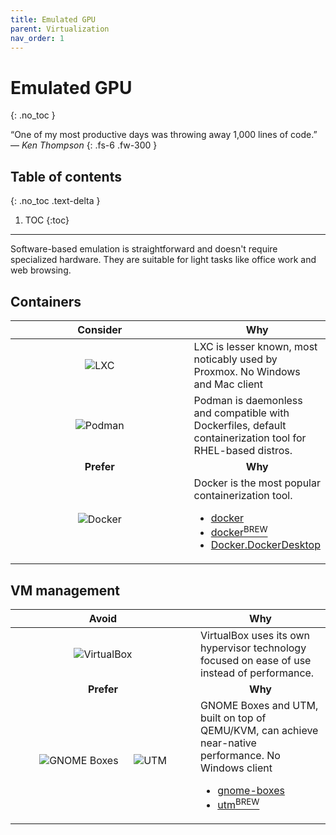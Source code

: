 ```yaml
---
title: Emulated GPU
parent: Virtualization
nav_order: 1
---
```


# Emulated GPU
{: .no_toc }

&ldquo;One of my most productive days was throwing away 1,000 lines of
code.&rdquo;
&mdash; *Ken Thompson*
{: .fs-6 .fw-300 }

## Table of contents
{: .no_toc .text-delta }

1. TOC
{:toc}

---

Software-based emulation is straightforward and doesn't require specialized
hardware. They are suitable for light tasks like office work and web browsing.

## Containers

<div class="code-example" markdown="1">
  <table>
    <thead>
      <tr>
        <th style="text-align: center; width: 280px;">Consider</th>
        <th style="text-align: center;">Why</th>
      </tr>
    </thead>
    <tbody>
      <tr>
        <td style="text-align: center;">
          <img
            alt="LXC"
            title="LXC"
            src="../../../../images/apps/virtualization/containers_lxc.svg"/>
        </td>
        <td style="text-align: left;">
          LXC is lesser known, most noticably used by Proxmox.
          <label class="label label-red">No Windows and Mac client</label>
        </td>
      </tr>
      <tr>
        <td style="text-align: center;">
          <img
            alt="Podman"
            title="Podman"
            src="../../../../images/apps/virtualization/containers_podman.svg"/>
        </td>
        <td style="text-align: left;">
          Podman is daemonless and compatible with Dockerfiles, default
          containerization tool for RHEL-based distros.
        </td>
      </tr>
      <tr>
        <td style="text-align: center;"><b>Prefer</b></td>
        <td style="text-align: center;"><b>Why</b></td>
      </tr>
      <tr>
        <td style="text-align: center;">
          <img
            alt="Docker"
            title="Docker"
            src="../../../../images/apps/virtualization/containers_docker.svg"/>
        </td>
        <td style="text-align: left;">
          Docker is the most popular containerization tool.
          <ul>
            <li>
              <a href="https://archlinux.org/packages/extra/x86_64/docker">
                docker
              </a>
            </li>
            <li>
              <a href="https://formulae.brew.sh/formula/docker">
                docker<sup>BREW</sup>
              </a>
            </li>
            <li>
              <a href="https://winget.run/pkg/Docker/DockerDesktop">
                Docker.DockerDesktop
              </a>
            </li>
          </ul>
        </td>
      </tr>
    </tbody>
  </table>
</div>

## VM management

<div class="code-example" markdown="1">
  <table>
    <thead>
      <tr>
        <th style="text-align: center; width: 280px;">Avoid</th>
        <th style="text-align: center;">Why</th>
      </tr>
    </thead>
    <tbody>
      <tr>
        <td style="text-align: center;">
          <img
            alt="VirtualBox"
            title="VirtualBox"
            src="../../../../images/apps/virtualization/emulated_virtualbox.svg"/>
        </td>
        <td style="text-align: left;">
          VirtualBox uses its own hypervisor technology focused on ease of use
          instead of performance.
        </td>
      </tr>
      <tr>
        <td style="text-align: center;"><b>Prefer</b></td>
        <td style="text-align: center;"><b>Why</b></td>
      </tr>
      <tr>
        <td style="text-align: center;">
          <img
            alt="GNOME Boxes"
            title="GNOME Boxes"
            src="../../../../images/apps/virtualization/emulated_gnome_boxes.svg"/>
          &emsp;
          <img
            alt="UTM"
            title="UTM"
            src="../../../../images/apps/virtualization/emulated_utm.png"/>
        </td>
        <td style="text-align: left;">
          GNOME Boxes and UTM, built on top of QEMU/KVM, can achieve near-native
          performance.
          <label class="label label-red">No Windows client</label>
          <ul>
            <li>
              <a href="https://archlinux.org/packages/extra/x86_64/gnome-boxes">
                gnome-boxes
              </a>
            </li>
            <li>
              <a href="https://formulae.brew.sh/cask/utm">
                utm<sup>BREW</sup>
              </a>
            </li>
          </ul>
        </td>
      </tr>
    </tbody>
  </table>
</div>
